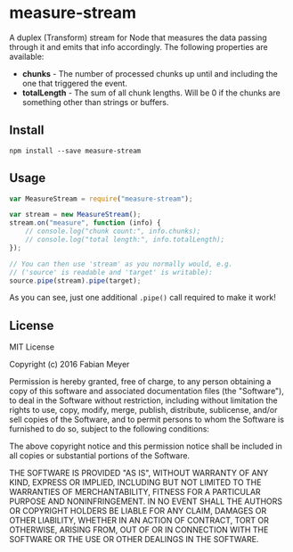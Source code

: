 # measure-stream

A duplex (Transform) stream for Node that measures the data passing through it
and emits that info accordingly. The following properties are available:

* **chunks** - The number of processed chunks up until and including the one
    that triggered the event.
* **totalLength** - The sum of all chunk lengths. Will be 0 if the chunks are
    something other than strings or buffers.



## Install

```
npm install --save measure-stream
```



## Usage

```javascript
var MeasureStream = require("measure-stream");

var stream = new MeasureStream();
stream.on("measure", function (info) {
    // console.log("chunk count:", info.chunks);
    // console.log("total length:", info.totalLength);
});

// You can then use 'stream' as you normally would, e.g.
// ('source' is readable and 'target' is writable):
source.pipe(stream).pipe(target);
```

As you can see, just one additional `.pipe()` call required to make it work!



## License

MIT License

Copyright (c) 2016 Fabian Meyer

Permission is hereby granted, free of charge, to any person obtaining a copy
of this software and associated documentation files (the "Software"), to deal
in the Software without restriction, including without limitation the rights
to use, copy, modify, merge, publish, distribute, sublicense, and/or sell
copies of the Software, and to permit persons to whom the Software is
furnished to do so, subject to the following conditions:

The above copyright notice and this permission notice shall be included in all
copies or substantial portions of the Software.

THE SOFTWARE IS PROVIDED "AS IS", WITHOUT WARRANTY OF ANY KIND, EXPRESS OR
IMPLIED, INCLUDING BUT NOT LIMITED TO THE WARRANTIES OF MERCHANTABILITY,
FITNESS FOR A PARTICULAR PURPOSE AND NONINFRINGEMENT. IN NO EVENT SHALL THE
AUTHORS OR COPYRIGHT HOLDERS BE LIABLE FOR ANY CLAIM, DAMAGES OR OTHER
LIABILITY, WHETHER IN AN ACTION OF CONTRACT, TORT OR OTHERWISE, ARISING FROM,
OUT OF OR IN CONNECTION WITH THE SOFTWARE OR THE USE OR OTHER DEALINGS IN THE
SOFTWARE.
